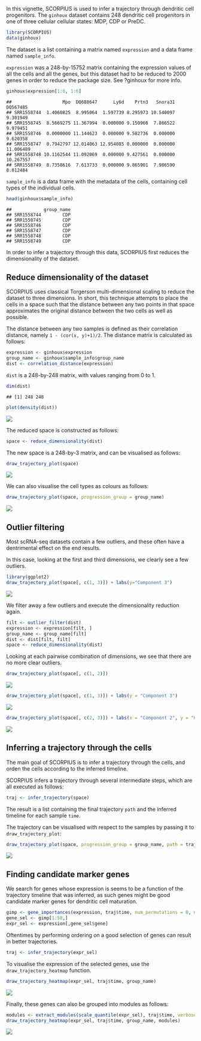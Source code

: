 <!-- github markdown built using 
rmarkdown::render("vignettes/ginhoux.Rmd", output_format = "html_document")
rmarkdown::render("vignettes/ginhoux.Rmd", output_format = "md_document")
-->
In this vignette, SCORPIUS is used to infer a trajectory through dendritic cell progenitors. The `ginhoux` dataset contains 248 dendritic cell progenitors in one of three cellular cellular states: MDP, CDP or PreDC.

``` r
library(SCORPIUS)
data(ginhoux)
```

The dataset is a list containing a matrix named `expression` and a data frame named `sample_info`.

`expression` was a 248-by-15752 matrix containing the expression values of all the cells and all the genes, but this dataset had to be reduced to 2000 genes in order to reduce the package size. See ?ginhoux for more info.

``` r
ginhoux$expression[1:6, 1:6]
```

    ##                   Mpo  DQ688647      Ly6d    Prtn3   Snora31  DQ567485
    ## SRR1558744  1.4060825  8.995064  1.597739 8.295973 10.540097  9.301949
    ## SRR1558745  8.5669275 11.367994  0.000000 9.150966  7.866522  9.979451
    ## SRR1558746  0.0000000 11.144623  0.000000 9.582736  0.000000  9.620358
    ## SRR1558747  0.7942797 12.014063 12.954085 0.000000  0.000000 11.006489
    ## SRR1558748 10.1162544 11.092069  0.000000 9.427561  0.000000 10.267557
    ## SRR1558749  8.7358616  7.613733  0.000000 9.865901  7.986590  8.012484

`sample_info` is a data frame with the metadata of the cells, containing cell types of the individual cells.

``` r
head(ginhoux$sample_info)
```

    ##            group_name
    ## SRR1558744        CDP
    ## SRR1558745        CDP
    ## SRR1558746        CDP
    ## SRR1558747        CDP
    ## SRR1558748        CDP
    ## SRR1558749        CDP

In order to infer a trajectory through this data, SCORPIUS first reduces the dimensionality of the dataset.

Reduce dimensionality of the dataset
------------------------------------

SCORPIUS uses classical Torgerson multi-dimensional scaling to reduce the dataset to three dimensions. In short, this technique attempts to place the cells in a space such that the distance between any two points in that space approximates the original distance between the two cells as well as possible.

The distance between any two samples is defined as their correlation distance, namely `1 - (cor(x, y)+1)/2`. The distance matrix is calculated as follows:

``` r
expression <- ginhoux$expression
group_name <- ginhoux$sample_info$group_name
dist <- correlation_distance(expression)
```

`dist` is a 248-by-248 matrix, with values ranging from 0 to 1.

``` r
dim(dist)
```

    ## [1] 248 248

``` r
plot(density(dist))
```

![](ginhoux_files/figure-markdown_github/unnamed-chunk-6-1.png)

The reduced space is constructed as follows:

``` r
space <- reduce_dimensionality(dist)
```

The new space is a 248-by-3 matrix, and can be visualised as follows:

``` r
draw_trajectory_plot(space)
```

![](ginhoux_files/figure-markdown_github/unnamed-chunk-8-1.png)

We can also visualise the cell types as colours as follows:

``` r
draw_trajectory_plot(space, progression_group = group_name)
```

![](ginhoux_files/figure-markdown_github/unnamed-chunk-9-1.png)

Outlier filtering
-----------------

Most scRNA-seq datasets contain a few outliers, and these often have a dentrimental effect on the end results.

In this case, looking at the first and third dimensions, we clearly see a few outliers.

``` r
library(ggplot2)
draw_trajectory_plot(space[, c(1, 3)]) + labs(y="Component 3")
```

![](ginhoux_files/figure-markdown_github/unnamed-chunk-10-1.png)

We filter away a few outliers and execute the dimensionality reduction again.

``` r
filt <- outlier_filter(dist)
expression <- expression[filt, ]
group_name <- group_name[filt]
dist <- dist[filt, filt]
space <- reduce_dimensionality(dist)
```

Looking at each pairwise combination of dimensions, we see that there are no more clear outliers.

``` r
draw_trajectory_plot(space[, c(1, 2)])
```

![](ginhoux_files/figure-markdown_github/unnamed-chunk-12-1.png)

``` r
draw_trajectory_plot(space[, c(1, 3)]) + labs(y = "Component 3")
```

![](ginhoux_files/figure-markdown_github/unnamed-chunk-12-2.png)

``` r
draw_trajectory_plot(space[, c(2, 3)]) + labs(x = "Component 2", y = "Component 3")
```

![](ginhoux_files/figure-markdown_github/unnamed-chunk-12-3.png)

Inferring a trajectory through the cells
----------------------------------------

The main goal of SCORPIUS is to infer a trajectory through the cells, and orden the cells according to the inferred timeline.

SCORPIUS infers a trajectory through several intermediate steps, which are all executed as follows:

``` r
traj <- infer_trajectory(space)
```

The result is a list containing the final trajectory `path` and the inferred timeline for each sample `time`.

The trajectory can be visualised with respect to the samples by passing it to `draw_trajectory_plot`:

``` r
draw_trajectory_plot(space, progression_group = group_name, path = traj$path)
```

![](ginhoux_files/figure-markdown_github/unnamed-chunk-14-1.png)

Finding candidate marker genes
------------------------------

We search for genes whose expression is seems to be a function of the trajectory timeline that was inferred, as such genes might be good candidate marker genes for dendritic cell maturation.

``` r
gimp <- gene_importances(expression, traj$time, num_permutations = 0, num_threads = 8)
gene_sel <- gimp[1:50,]
expr_sel <- expression[,gene_sel$gene]
```

Oftentimes by performing ordering on a good selection of genes can result in better trajectories.

``` r
traj <- infer_trajectory(expr_sel)
```

To visualise the expression of the selected genes, use the `draw_trajectory_heatmap` function.

``` r
draw_trajectory_heatmap(expr_sel, traj$time, group_name)
```

![](ginhoux_files/figure-markdown_github/visualise%20tafs-1.png)

Finally, these genes can also be grouped into modules as follows:

``` r
modules <- extract_modules(scale_quantile(expr_sel), traj$time, verbose = F)
draw_trajectory_heatmap(expr_sel, traj$time, group_name, modules)
```

![](ginhoux_files/figure-markdown_github/moduled%20tafs-1.png)
